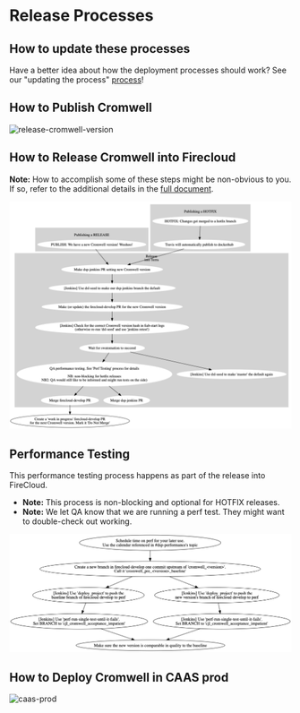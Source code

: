 # Release Processes

## How to update these processes

Have a better idea about how the deployment processes should work? 
See our "updating the process" [process](../README.MD)!

## How to Publish Cromwell

![release-cromwell-version](release-cromwell-version.dot.png) 
 
## How to Release Cromwell into Firecloud

**Note:** How to accomplish some of these steps might be non-obvious to you. If so, refer to the additional details in the [full document](https://docs.google.com/document/d/1EEzwemE8IedCplIwL506fiqXr0262Pz4G0x6Cr6V-5E). 

![firecloud-develop](firecloud-develop.dot.png) 

## Performance Testing

This performance testing process happens as part of the release into FireCloud.

* **Note:** This process is non-blocking and optional for HOTFIX releases.
* **Note:** We let QA know that we are running a perf test. They might want to double-check out working.

![perf-test](perf-test.dot.png)

## How to Deploy Cromwell in CAAS prod

![caas-prod](caas-prod.dot.png)


